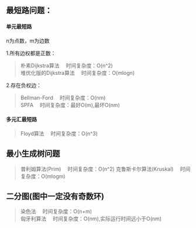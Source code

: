 ## 最短路问题：

#### 单元最短路

n为点数，m为边数  

1.所有边权都是正数：  
>朴素Dijkstra算法  &emsp;时间复杂度：O(n^2)  
>堆优化版的Dijkstra算法  &emsp;时间复杂度：O(mlogn)

2.存在负权边：
>Bellman-Ford &emsp;时间复杂度：O(nm)  
>SPFA &emsp;时间复杂度：最好O(m),最坏O(nm)

#### 多元汇最短路
>Floyd算法 &emsp;时间复杂度：O(n^3)

## 最小生成树问题

>普利姆算法(Prim) &emsp;时间复杂度：O(n^2)
>克鲁斯卡尔算法(Kruskal) &emsp;时间复杂度：O(mlogm)

## 二分图(图中一定没有奇数环)

>染色法 &emsp;时间复杂度：O(n+m)   
>匈牙利算法 &emsp;时间复杂度：O(nm),实际运行时间远小于O(nm)   
